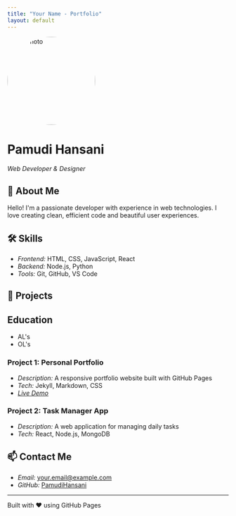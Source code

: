 ```yaml
---
title: "Your Name - Portfolio"
layout: default
---
```


<img src="/aaa.jpg" alt="My Photo" style="border-radius: 50%; width: 200px; height: 200px; object-fit: cover;">

# Pamudi Hansani
*Web Developer & Designer*

## 👋 About Me
Hello! I'm a passionate developer with experience in web technologies. I love creating clean, efficient code and beautiful user experiences.

## 🛠 Skills
- *Frontend:* HTML, CSS, JavaScript, React
- *Backend:* Node.js, Python
- *Tools:* Git, GitHub, VS Code

## 💼 Projects

## Education
  - AL's
  - OL's

### Project 1: Personal Portfolio
- *Description:* A responsive portfolio website built with GitHub Pages
- *Tech:* Jekyll, Markdown, CSS
- *[Live Demo](https://PamudiHansani.github.io)*

### Project 2: Task Manager App
- *Description:* A web application for managing daily tasks
- *Tech:* React, Node.js, MongoDB

## 📫 Contact Me
- *Email:* your.email@example.com
- *GitHub:* [PamudiHansani](https://github.com/PamudiHansani)

---
Built with ❤ using GitHub Pages
